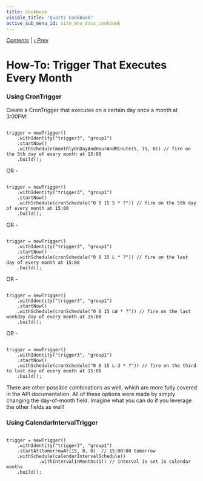 ```yaml
---
title: Cookbook
visible_title: "Quartz Cookbook"
active_sub_menu_id: site_mnu_docs_cookbook
---
```

<div class="secNavPanel"><a href=".">Contents</a> | <a href="BiWeeklyTrigger.html">&lsaquo;&nbsp;Prev</a> </div>





# How-To: Trigger That Executes Every Month

### Using CronTrigger

Create a CronTrigger that executes on a certain day once a month at 3:00PM:

<pre class="prettyprint highlight"><code class="language-java" data-lang="java">
trigger = newTrigger()
    .withIdentity("trigger3", "group1")
    .startNow()
    .withSchedule(monthlyOnDayAndHourAndMinute(5, 15, 0)) // fire on the 5th day of every month at 15:00
    .build();
</code></pre>


OR -


<pre class="prettyprint highlight"><code class="language-java" data-lang="java">
trigger = newTrigger()
    .withIdentity("trigger3", "group1")
    .startNow()
    .withSchedule(cronSchedule("0 0 15 5 * ?")) // fire on the 5th day of every month at 15:00
    .build();
</code></pre>


OR -


<pre class="prettyprint highlight"><code class="language-java" data-lang="java">
trigger = newTrigger()
    .withIdentity("trigger3", "group1")
    .startNow()
    .withSchedule(cronSchedule("0 0 15 L * ?")) // fire on the last day of every month at 15:00
    .build();
</code></pre>


OR -


<pre class="prettyprint highlight"><code class="language-java" data-lang="java">
trigger = newTrigger()
    .withIdentity("trigger3", "group1")
    .startNow()
    .withSchedule(cronSchedule("0 0 15 LW * ?")) // fire on the last weekday day of every month at 15:00
    .build();
</code></pre>


OR -


<pre class="prettyprint highlight"><code class="language-java" data-lang="java">
trigger = newTrigger()
    .withIdentity("trigger3", "group1")
    .startNow()
    .withSchedule(cronSchedule("0 0 15 L-3 * ?")) // fire on the third to last day of every month at 15:00
    .build();
</code></pre>


There are other possible combinations as well, which are more fully covered in the API documentation. All of these options were made by simply changing the day-of-month field. Imagine what you can do if you leverage the other fields as well!

### Using CalendarIntervalTrigger


<pre class="prettyprint highlight"><code class="language-java" data-lang="java">
trigger = newTrigger()
    .withIdentity("trigger3", "group1")
    .startAt(tomorrowAt(15, 0, 0)  // 15:00:00 tomorrow
    .withSchedule(calendarIntervalSchedule()
            .withIntervalInMonths(1)) // interval is set in calendar months
    .build();
</code></pre>
